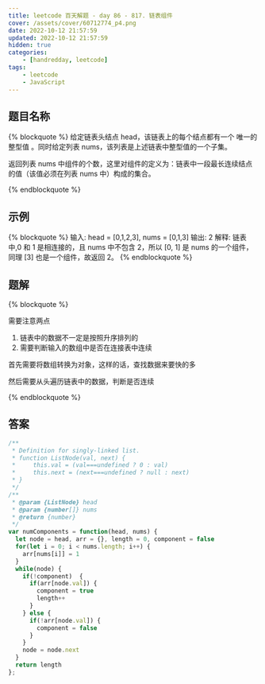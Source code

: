 ```yaml
---
title: leetcode 百天解题 - day 86 - 817. 链表组件
cover: /assets/cover/60712774_p4.png
date: 2022-10-12 21:57:59
updated: 2022-10-12 21:57:59
hidden: true
categories:
    - [handredday, leetcode]
tags:
    - leetcode
    - JavaScript
---
```


## 题目名称

{% blockquote %}
给定链表头结点 head，该链表上的每个结点都有一个 唯一的整型值 。同时给定列表 nums，该列表是上述链表中整型值的一个子集。

返回列表 nums 中组件的个数，这里对组件的定义为：链表中一段最长连续结点的值（该值必须在列表 nums 中）构成的集合。

{% endblockquote %}

## 示例

{% blockquote %}
输入: head = [0,1,2,3], nums = [0,1,3]
输出: 2
解释: 链表中,0 和 1 是相连接的，且 nums 中不包含 2，所以 [0, 1] 是 nums 的一个组件，同理 [3] 也是一个组件，故返回 2。
{% endblockquote %}


## 题解


{% blockquote %}

需要注意两点
1. 链表中的数据不一定是按照升序排列的
2. 需要判断输入的数组中是否在连接表中连续

首先需要将数组转换为对象，这样的话，查找数据来要快的多

然后需要从头遍历链表中的数据，判断是否连续

{% endblockquote %}

## 答案

~~~js
/**
 * Definition for singly-linked list.
 * function ListNode(val, next) {
 *     this.val = (val===undefined ? 0 : val)
 *     this.next = (next===undefined ? null : next)
 * }
 */
/**
 * @param {ListNode} head
 * @param {number[]} nums
 * @return {number}
 */
var numComponents = function(head, nums) {
  let node = head, arr = {}, length = 0, component = false
  for(let i = 0; i < nums.length; i++) {
    arr[nums[i]] = 1
  }
  while(node) {
    if(!component)  {
      if(arr[node.val]) {
        component = true
        length++
      }
    } else {
      if(!arr[node.val]) {
        component = false
      }
    }
    node = node.next
  }
  return length
};

~~~